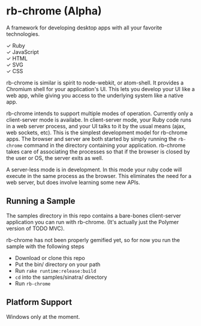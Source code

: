 rb-chrome (Alpha)
=================

A framework for developing desktop apps with all your favorite technologies.

&#x2713; Ruby <br/>
&#x2713; JavaScript <br/>
&#x2713; HTML <br/>
&#x2713; SVG <br/>
&#x2713; CSS <br/>

rb-chrome is similar is spirit to node-webkit, or atom-shell. It provides a Chromium shell for your
application's UI. This lets you develop your UI like a web app, while giving you access to the underlying
system like a native app.

rb-chrome intends to support multiple modes of operation. Currently only a client-server mode is
availabe. In client-server mode, your Ruby code runs in a web server process, and your UI
talks to it by the usual means (ajax, web sockets, etc). This is the simplest development model
for rb-chrome apps. The browser and server are both started by simply running the `rb-chrome` command
in the directory containing your application. rb-chrome takes care of associating the processes so
that if the browser is closed by the user or OS, the server exits as well.

A server-less mode is in development. In this mode your ruby code will execute in the same process as
the browser. This eliminates the need for a web server, but does involve learning some new APIs.

Running a Sample
----------------

The samples directory in this repo contains a bare-bones client-server application you can run with rb-chrome.
(It's actually just the Polymer version of TODO MVC).

rb-chrome has not been properly gemified yet, so for now you run the sample with the following steps

- Download or clone this repo
- Put the bin/ directory on your path
- Run `rake runtime:release:build`
- `cd` into the samples/sinatra/ directory
- Run `rb-chrome`

Platform Support
----------------

Windows only at the moment.
